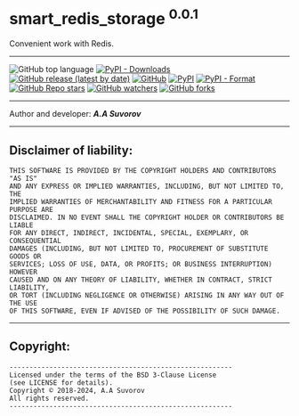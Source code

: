 # smart_redis_storage <sup>0.0.1</sup>
Convenient work with Redis.

***

![GitHub top language](https://img.shields.io/github/languages/top/smartlegionlab/smartredisstorage)
[![PyPI - Downloads](https://img.shields.io/pypi/dm/smartredisstorage?label=pypi%20downloads)](https://pypi.org/project/smartredisstorage/)
[![GitHub release (latest by date)](https://img.shields.io/github/v/release/smartlegionlab/smartredisstorage)](https://github.com/smartlegionlab/smartredisstorage/)
[![GitHub](https://img.shields.io/github/license/smartlegionlab/smartredisstorage)](https://github.com/smartlegionlab/smartredisstorage/blob/master/LICENSE)
[![PyPI](https://img.shields.io/pypi/v/smartredisstorage)](https://pypi.org/project/smartredisstorage)
[![PyPI - Format](https://img.shields.io/pypi/format/smartredisstorage)](https://pypi.org/project/smartredisstorage)
[![GitHub Repo stars](https://img.shields.io/github/stars/smartlegionlab/smartredisstorage?style=social)](https://github.com/smartlegionlab/smartredisstorage/)
[![GitHub watchers](https://img.shields.io/github/watchers/smartlegionlab/smartredisstorage?style=social)](https://github.com/smartlegionlab/smartredisstorage/)
[![GitHub forks](https://img.shields.io/github/forks/smartlegionlab/smartredisstorage?style=social)](https://github.com/smartlegionlab/smartredisstorage/)

***

Author and developer: ___A.A Suvorov___

***

## Disclaimer of liability:

    THIS SOFTWARE IS PROVIDED BY THE COPYRIGHT HOLDERS AND CONTRIBUTORS "AS IS"
    AND ANY EXPRESS OR IMPLIED WARRANTIES, INCLUDING, BUT NOT LIMITED TO, THE
    IMPLIED WARRANTIES OF MERCHANTABILITY AND FITNESS FOR A PARTICULAR PURPOSE ARE
    DISCLAIMED. IN NO EVENT SHALL THE COPYRIGHT HOLDER OR CONTRIBUTORS BE LIABLE
    FOR ANY DIRECT, INDIRECT, INCIDENTAL, SPECIAL, EXEMPLARY, OR CONSEQUENTIAL
    DAMAGES (INCLUDING, BUT NOT LIMITED TO, PROCUREMENT OF SUBSTITUTE GOODS OR
    SERVICES; LOSS OF USE, DATA, OR PROFITS; OR BUSINESS INTERRUPTION) HOWEVER
    CAUSED AND ON ANY THEORY OF LIABILITY, WHETHER IN CONTRACT, STRICT LIABILITY,
    OR TORT (INCLUDING NEGLIGENCE OR OTHERWISE) ARISING IN ANY WAY OUT OF THE USE
    OF THIS SOFTWARE, EVEN IF ADVISED OF THE POSSIBILITY OF SUCH DAMAGE.

***

## Copyright:
    --------------------------------------------------------
    Licensed under the terms of the BSD 3-Clause License
    (see LICENSE for details).
    Copyright © 2018-2024, A.A Suvorov
    All rights reserved.
    --------------------------------------------------------
